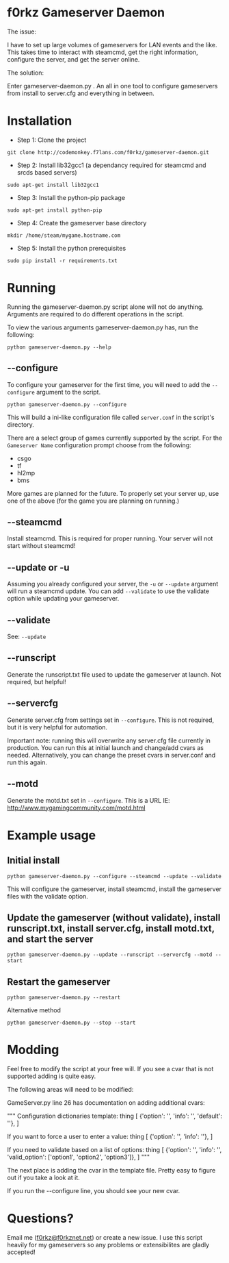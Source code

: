 # f0rkz Gameserver Daemon
The issue:

I have to set up large volumes of gameservers for LAN events and the like. This takes time
to interact with steamcmd, get the right information, configure the server, and get the server online.

The solution:

Enter gameserver-daemon.py . An all in one tool to configure gameservers from install to server.cfg and
everything in between.

# Installation
- Step 1: Clone the project

`git clone http://codemonkey.f7lans.com/f0rkz/gameserver-daemon.git`

- Step 2: Install lib32gcc1 (a dependancy required for steamcmd and srcds based servers)

`sudo apt-get install lib32gcc1`

- Step 3: Install the python-pip package

`sudo apt-get install python-pip`

- Step 4: Create the gameserver base directory

`mkdir /home/steam/mygame.hostname.com`

- Step 5: Install the python prerequisites

`sudo pip install -r requirements.txt`

# Running
Running the gameserver-daemon.py script alone will not do anything. Arguments are required to do different
operations in the script.

To view the various arguments gameserver-daemon.py has, run the following:

`python gameserver-daemon.py --help`

## --configure
To configure your gameserver for the first time, you will need to add the `--configure` argument to the script.

`python gameserver-daemon.py --configure`

This will build a ini-like configuration file called `server.conf` in the script's directory.

There are a select group of games currently supported by the script. For the `Gameserver Name` configuration prompt
choose from the following:

- csgo
- tf
- hl2mp
- bms

More games are planned for the future. To properly set your server up, use one of the above (for the game you are planning on running.)

## --steamcmd
Install steamcmd. This is required for proper running. Your server will not start without steamcmd!

## --update or -u
Assuming you already configured your server, the `-u` or `--update` argument will run a steamcmd update. You can add `--validate` to use the validate option while updating your gameserver.

## --validate
See: `--update`

## --runscript
Generate the runscript.txt file used to update the gameserver at launch. Not required, but helpful!

## --servercfg
Generate server.cfg from settings set in `--configure`. This is not required, but it is very helpful for automation.

Important note: running this will overwrite any server.cfg file currently in production. You can run this at initial launch and change/add cvars as needed. Alternatively, you can change the preset cvars in server.conf and run this again.

## --motd
Generate the motd.txt set in `--configure`. This is a URL IE: http://www.mygamingcommunity.com/motd.html

# Example usage
## Initial install

`python gameserver-daemon.py --configure --steamcmd --update --validate`

This will configure the gameserver, install steamcmd, install the gameserver files with the validate option.

## Update the gameserver (without validate), install runscript.txt, install server.cfg, install motd.txt, and start the server

`python gameserver-daemon.py --update --runscript --servercfg --motd --start`

## Restart the gameserver

`python gameserver-daemon.py --restart`

Alternative method

`python gameserver-daemon.py --stop --start`

# Modding

Feel free to modify the script at your free will. If you see a cvar that is not supported adding is quite easy.

The following areas will need to be modified:

GameServer.py line 26 has documentation on adding additional cvars:

  """
  Configuration dictionaries template:
  thing [
      {'option': '', 'info': '', 'default': ''},
  ]

  If you want to force a user to enter a value:
  thing [
      {'option': '', 'info': ''},
  ]

  If you need to validate based on a list of options:
  thing [
      {'option': '', 'info': '', 'valid_option': ['option1', 'option2', 'option3']},
  ]
  """

The next place is adding the cvar in the template file. Pretty easy to figure out if you take a look at it.

If you run the --configure line, you should see your new cvar.

# Questions?

Email me (f0rkz@f0rkznet.net) or create a new issue. I use this script heavily for my gameservers so any problems or extensibilites are gladly accepted!
